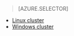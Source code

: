 > [AZURE.SELECTOR]
- [Linux cluster](/documentation/articles/hdinsight-hbase-tutorial-get-started-v1-linux)
- [Windows cluster](/documentation/articles/hdinsight-hbase-tutorial-get-started-v1)
